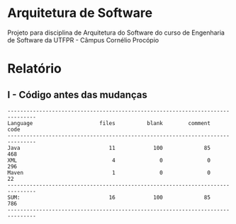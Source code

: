 # Arquitetura de Software
Projeto para disciplina de Arquitetura do Software do curso de Engenharia de Software da UTFPR - Câmpus Cornélio Procópio

# Relatório
## I - Código antes das mudanças
```
-------------------------------------------------------------------------------
Language                     files          blank        comment           code
-------------------------------------------------------------------------------
Java                            11            100             85            468
XML                              4              0              0            296
Maven                            1              0              0             22
-------------------------------------------------------------------------------
SUM:                            16            100             85            786
-------------------------------------------------------------------------------
```
